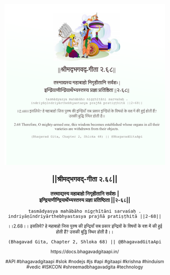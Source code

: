<img src="../../asset/BG_2_68.png"/>
<center><h2>||श्रीमद्‍भगवद्‍-गीता २.६८||</h2>
<h3>तस्माद्यस्य महाबाहो निगृहीतानि सर्वशः |<br/>इन्द्रियाणीन्द्रियार्थेभ्यस्तस्य प्रज्ञा प्रतिष्ठिता ||२-६८||</h3>
<pre>tasmādyasya mahābāho nigṛhītāni sarvaśaḥ .<br/>indriyāṇīndriyārthebhyastasya prajñā pratiṣṭhitā ||2-68||</pre>
<p>।।2.68।। इसलिये? हे महाबाहो  जिस पुरुष की इन्द्रियाँ सब प्रकार इन्द्रियों के विषयों के वश में की हुई होती हैं? उसकी बुद्धि स्थिर होती है।।</p>
<pre>(Bhagavad Gita, Chapter 2, Shloka 68) || @BhagavadGitaApi</pre><p>https://docs.bhagavadgitaapi.in/</p><p>#API #bhagavadgitaapi #slok #nodejs #js #api #gitaapi #krishna #hinduism #vedic #ISKCON #shreemadbhagavadgita #technology</p></center>